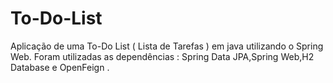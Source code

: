 # To-Do-List
Aplicação de uma To-Do List ( Lista de Tarefas ) em java utilizando o Spring Web. 
Foram utilizadas as dependências : Spring Data JPA,Spring Web,H2 Database e OpenFeign .
